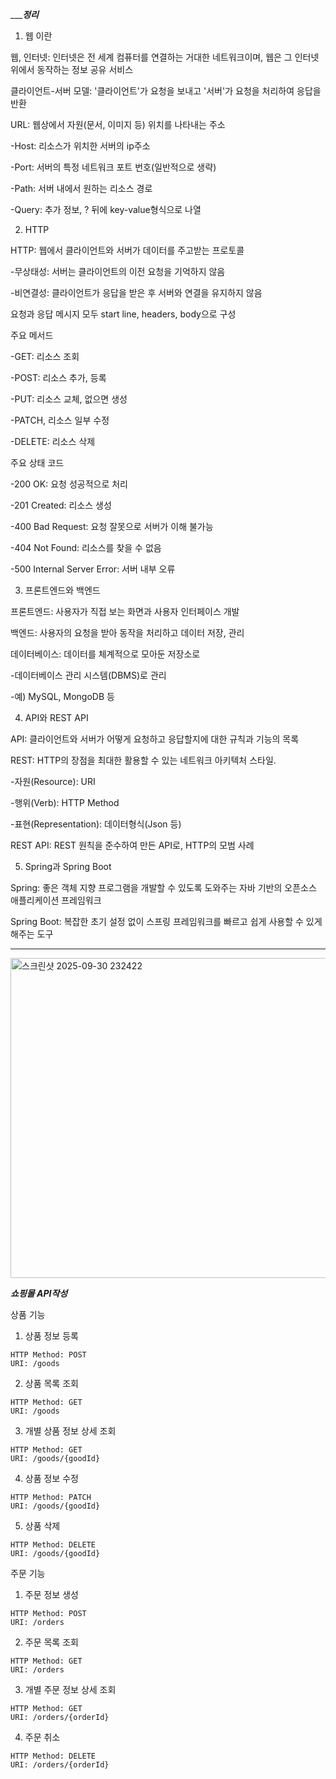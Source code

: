 ______정리___
1. 웹 이란

웹, 인터넷: 인터넷은 전 세계 컴퓨터를 연결하는 거대한 네트워크이며, 웹은 그 인터넷 위에서 동작하는 정보 공유 서비스

클라이언트-서버 모델: '클라이언트'가 요청을 보내고 '서버'가 요청을 처리하여 응답을 반환

URL: 웹상에서 자원(문서, 이미지 등) 위치를 나타내는 주소

  -Host: 리소스가 위치한 서버의 ip주소

  -Port: 서버의 특정 네트워크 포트 번호(일반적으로 생략)
  
  -Path: 서버 내에서 원하는 리소스 경로
  
  -Query: 추가 정보, ? 뒤에 key-value형식으로 나열


2. HTTP

HTTP: 웹에서 클라이언트와 서버가 데이터를 주고받는 프로토콜

  -무상태성: 서버는 클라이언트의 이전 요청을 기억하지 않음

  -비연결성: 클라이언트가 응답을 받은 후 서버와 연결을 유지하지 않음

요청과 응답 메시지 모두 start line, headers, body으로 구성

주요 메서드
  
  -GET: 리소스 조회 
  
  -POST: 리소스 추가, 등록
  
  -PUT: 리소스 교체, 없으면 생성
  
  -PATCH, 리소스 일부 수정
  
  -DELETE: 리소스 삭제

주요 상태 코드
  
  -200 OK: 요청 성공적으로 처리
  
  -201 Created: 리소스 생성
  
  -400 Bad Request: 요청 잘못으로 서버가 이해 불가능
  
  -404 Not Found: 리소스를 찾을 수 없음 
  
  -500 Internal Server Error: 서버 내부 오류 

3. 프론트엔드와 백엔드

프론트엔드: 사용자가 직접 보는 화면과 사용자 인터페이스 개발

백엔드: 사용자의 요청을 받아 동작을 처리하고 데이터 저장, 관리

데이터베이스: 데이터를 체계적으로 모아둔 저장소로
  
  -데이터베이스 관리 시스템(DBMS)로 관리
  
  -예) MySQL, MongoDB 등


4. API와 REST API

API: 클라이언트와 서버가 어떻게 요청하고 응답할지에 대한 규칙과 기능의 목록

REST: HTTP의 장점을 최대한 활용할 수 있는 네트워크 아키텍처 스타일. 
  
  -자원(Resource): URI
  
  -행위(Verb): HTTP Method
  
  -표현(Representation): 데이터형식(Json 등)

REST API: REST 원칙을 준수하여 만든 API로, HTTP의 모범 사례


5. Spring과 Spring Boot

Spring: 좋은 객체 지향 프로그램을 개발할 수 있도록 도와주는 자바 기반의 오픈소스 애플리케이션 프레임워크

Spring Boot: 복잡한 초기 설정 없이 스프링 프레임워크를 빠르고 쉽게 사용할 수 있게 해주는 도구
____________________________________________



<img width="1919" height="512" alt="스크린샷 2025-09-30 232422" src="https://github.com/user-attachments/assets/421915c6-8a25-4710-9c2d-cd6eeb5fd0e1" />





___쇼핑몰 API작성___

상품 기능

  1. 상품 정보 등록
    
    HTTP Method: POST
    URI: /goods
  
  2. 상품 목록 조회
    
    HTTP Method: GET
    URI: /goods
  
  3. 개별 상품 정보 상세 조회
    
    HTTP Method: GET
    URI: /goods/{goodId}
  
  4. 상품 정보 수정
    
    HTTP Method: PATCH
    URI: /goods/{goodId}
  
  5. 상품 삭제
    
    HTTP Method: DELETE
    URI: /goods/{goodId}

주문 기능
  
  1. 주문 정보 생성
    
    HTTP Method: POST
    URI: /orders
  
  2. 주문 목록 조회
    
    HTTP Method: GET
    URI: /orders
  
  3. 개별 주문 정보 상세 조회
    
    HTTP Method: GET
    URI: /orders/{orderId}
  
  4. 주문 취소
    
    HTTP Method: DELETE
    URI: /orders/{orderId}
